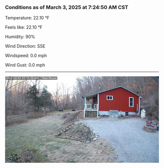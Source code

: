 ### Conditions as of March 3, 2025 at 7:24:50 AM CST 

Temperature: 22.10 &deg;F

Feels like: 22.10 &deg;F

Humidity: 90%

Wind Direction: SSE

Windspeed: 0.0 mph

Wind Gust: 0.0 mph

---

<img src="./images/latest.jpeg"/>

